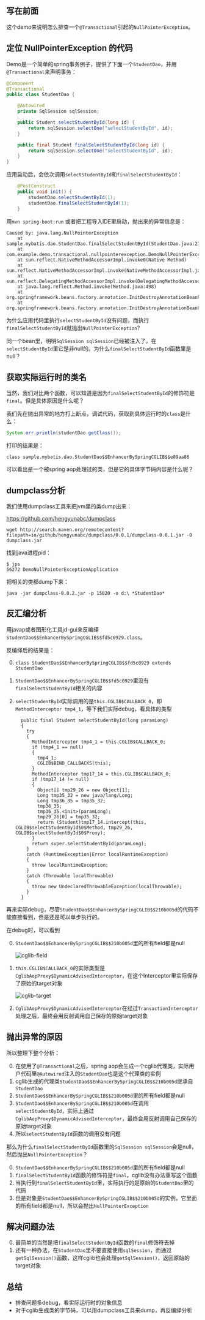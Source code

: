 

## 写在前面

这个demo来说明怎么排查一个`@Transactional`引起的`NullPointerException`。

## 定位 NullPointerException 的代码

Demo是一个简单的spring事务例子，提供了下面一个`StudentDao`，并用`@Transactional`来声明事务：

```java
@Component
@Transactional
public class StudentDao {

	@Autowired
	private SqlSession sqlSession;

	public Student selectStudentById(long id) {
		return sqlSession.selectOne("selectStudentById", id);
	}

	public final Student finalSelectStudentById(long id) {
		return sqlSession.selectOne("selectStudentById", id);
	}
}
```

应用启动后，会依次调用`selectStudentById`和`finalSelectStudentById`：

```java
	@PostConstruct
	public void init() {
		studentDao.selectStudentById(1);
		studentDao.finalSelectStudentById(1);
	}
```

用`mvn spring-boot:run` 或者把工程导入IDE里启动，抛出来的异常信息是：


```
Caused by: java.lang.NullPointerException
	at sample.mybatis.dao.StudentDao.finalSelectStudentById(StudentDao.java:27)
	at com.example.demo.transactional.nullpointerexception.DemoNullPointerExceptionApplication.init(DemoNullPointerExceptionApplication.java:30)
	at sun.reflect.NativeMethodAccessorImpl.invoke0(Native Method)
	at sun.reflect.NativeMethodAccessorImpl.invoke(NativeMethodAccessorImpl.java:62)
	at sun.reflect.DelegatingMethodAccessorImpl.invoke(DelegatingMethodAccessorImpl.java:43)
	at java.lang.reflect.Method.invoke(Method.java:498)
	at org.springframework.beans.factory.annotation.InitDestroyAnnotationBeanPostProcessor$LifecycleElement.invoke(InitDestroyAnnotationBeanPostProcessor.java:366)
	at org.springframework.beans.factory.annotation.InitDestroyAnnotationBeanPostProcessor$LifecycleMetadata.invokeInitMethods(InitDestroyAnnotationBeanPostProcessor.java:311)
```


为什么应用代码里执行`selectStudentById`没有问题，而执行`finalSelectStudentById`就抛出`NullPointerException`?

同一个bean里，明明`SqlSession sqlSession`已经被注入了，在``selectStudentById``里它是非null的。为什么`finalSelectStudentById`函数里是null？

## 获取实际运行时的类名

当然，我们对比两个函数，可以知道是因为`finalSelectStudentById`的修饰符是`final`。但是具体原因是什么呢？

我们先在抛出异常的地方打上断点，调试代码，获取到具体运行时的`class`是什么：

```java
System.err.println(studentDao.getClass());
```

打印的结果是：

```
class sample.mybatis.dao.StudentDao$$EnhancerBySpringCGLIB$$e89aa86
```

可以看出是一个被spring aop处理过的类，但是它的具体字节码内容是什么呢？

## dumpclass分析

我们使用dumpclass工具来把jvm里的类dump出来：

https://github.com/hengyunabc/dumpclass

```
wget http://search.maven.org/remotecontent?filepath=io/github/hengyunabc/dumpclass/0.0.1/dumpclass-0.0.1.jar -O dumpclass.jar
```

找到java进程pid：

```
$ jps
56272 DemoNullPointerExceptionApplication
```

把相关的类都dump下来：

```shell
java -jar dumpclass-0.0.2.jar -p 15020 -o d:\ *StudentDao*
```

## 反汇编分析

用javap或者图形化工具jd-gui来反编绎`StudentDao$$EnhancerBySpringCGLIB$$fd5c0929.class`。

反编绎后的结果是：

0. `class StudentDao$$EnhancerBySpringCGLIB$$fd5c0929 extends StudentDao`
0. `StudentDao$$EnhancerBySpringCGLIB$$fd5c0929`里没有`finalSelectStudentById`相关的内容

0. `selectStudentById`实际调用的是`this.CGLIB$CALLBACK_0`，即`MethodInterceptor tmp4_1`，等下我们实际debug，看具体的类型

	```
	  public final Student selectStudentById(long paramLong)
	  {
	    try
	    {
	      MethodInterceptor tmp4_1 = this.CGLIB$CALLBACK_0;
	      if (tmp4_1 == null)
	      {
	        tmp4_1;
	        CGLIB$BIND_CALLBACKS(this);
	      }
	      MethodInterceptor tmp17_14 = this.CGLIB$CALLBACK_0;
	      if (tmp17_14 != null)
	      {
	        Object[] tmp29_26 = new Object[1];
	        Long tmp35_32 = new java/lang/Long;
	        Long tmp36_35 = tmp35_32;
	        tmp36_35;
	        tmp36_35.<init>(paramLong);
	        tmp29_26[0] = tmp35_32;
	        return (Student)tmp17_14.intercept(this, CGLIB$selectStudentById$0$Method, tmp29_26, CGLIB$selectStudentById$0$Proxy);
	      }
	      return super.selectStudentById(paramLong);
	    }
	    catch (RuntimeException|Error localRuntimeException)
	    {
	      throw localRuntimeException;
	    }
	    catch (Throwable localThrowable)
	    {
	      throw new UndeclaredThrowableException(localThrowable);
	    }
	  }
	```

再来实际debug，尽管`StudentDao$$EnhancerBySpringCGLIB$$210b005d`的代码不能直接看到，但是还是可以单步执行的。

在debug时，可以看到

0. `StudentDao$$EnhancerBySpringCGLIB$$210b005d`里的所有field都是null

    ![cglib-field](cglib-field.png)

0. `this.CGLIB$CALLBACK_0`的实际类型是`CglibAopProxy$DynamicAdvisedInterceptor`，在这个Interceptor里实际保存了原始的target对象

    ![cglib-target](cglib-target.png)

0. `CglibAopProxy$DynamicAdvisedInterceptor`在经过`TransactionInterceptor`处理之后，最终会用反射调用自己保存的原始target对象


## 抛出异常的原因

所以整理下整个分析：

0. 在使用了`@Transactional`之后，spring aop会生成一个cglib代理类，实际用户代码里`@Autowired`注入的`StudentDao`也是这个代理类的实例
0. cglib生成的代理类`StudentDao$$EnhancerBySpringCGLIB$$210b005d`继承自`StudentDao`
0. `StudentDao$$EnhancerBySpringCGLIB$$210b005d`里的所有field都是null
0. `StudentDao$$EnhancerBySpringCGLIB$$210b005d`在调用`selectStudentById`，实际上通过`CglibAopProxy$DynamicAdvisedInterceptor`，最终会用反射调用自己保存的原始target对象
0. 所以`selectStudentById`函数的调用没有问题

那么为什么`finalSelectStudentById`函数里的`SqlSession sqlSession`会是null，然后抛出`NullPointerException`？

0. `StudentDao$$EnhancerBySpringCGLIB$$210b005d`里的所有field都是null
0. `finalSelectStudentById`函数的修饰符是`final`，cglib没有办法重写这个函数
0. 当执行到`finalSelectStudentById`里，实际执行的是原始的`StudentDao`里的代码
0. 但是对象是`StudentDao$$EnhancerBySpringCGLIB$$210b005d`的实例，它里面的所有field都是null，所以会抛出`NullPointerException`

## 解决问题办法

0. 最简单的当然是把`finalSelectStudentById`函数的`final`修饰符去掉
0. 还有一种办法，在`StudentDao`里不要直接使用`sqlSession`，而通过`getSqlSession()`函数，这样cglib也会处理`getSqlSession()`，返回原始的target对象

## 总结

* 排查问题多debug，看实际运行时的对象信息
* 对于cglib生成类的字节码，可以用dumpclass工具来dump，再反编绎分析

